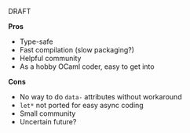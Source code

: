 DRAFT

**Pros**

* Type-safe
* Fast compilation (slow packaging?)
* Helpful community
* As a hobby OCaml coder, easy to get into

**Cons**

* No way to do `data-` attributes without workaround
* `let*` not ported for easy async coding
* Small community
* Uncertain future?
